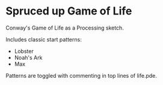 # Spruced up Game of Life

Conway's Game of Life as a Processing sketch. 

Includes classic start patterns:

* Lobster 
* Noah's Ark
* Max

Patterns are toggled with commenting in top lines of life.pde.